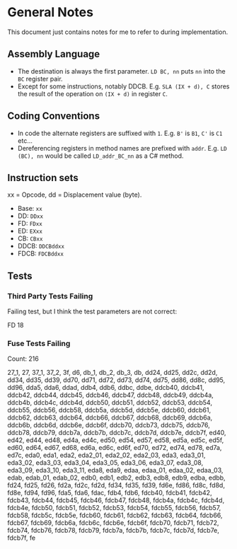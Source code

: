 ﻿# General Notes

This document just contains notes for me to refer to during implementation.

## Assembly Language

- The destination is always the first parameter. `LD BC, nn` puts `nn` into the `BC` register pair.
- Except for some instructions, notably DDCB. E.g. `SLA (IX + d), C` stores the result of the operation on `(IX + d)` in register `C`.

## Coding Conventions

- In code the alternate registers are suffixed with `1`. E.g. `B'` is `B1`, `C'` is `C1` etc...
- Dereferencing registers in method names are prefixed with `addr`. E.g. `LD (BC), nn` would be called `LD_addr_BC_nn` as a C# method.

## Instruction sets

xx = Opcode, dd = Displacement value (byte).

- Base: `xx`
- DD: `DDxx`
- FD: `FDxx`
- ED: `EXxx`
- CB: `CBxx`
- DDCB: `DDCBddxx`
- FDCB: `FDCBddxx`

## Tests

### Third Party Tests Failing

Failing test, but I think the test parameters are not correct:

FD 18

### Fuse Tests Failing

Count: 216

27_1, 27, 37_1, 37_2, 3f, d6, db_1, db_2, db_3, db, dd24, dd25, dd2c, dd2d, dd34, dd35, dd39, dd70, dd71, dd72, dd73, dd74, dd75, dd86, dd8c, dd95, dd96, dda5, dda6, ddad, ddb4, ddb6, ddbc, ddbe, ddcb40, ddcb41, ddcb42, ddcb44, ddcb45, ddcb46, ddcb47, ddcb48, ddcb49, ddcb4a, ddcb4b, ddcb4c, ddcb4d, ddcb50, ddcb51, ddcb52, ddcb53, ddcb54, ddcb55, ddcb56, ddcb58, ddcb5a, ddcb5d, ddcb5e, ddcb60, ddcb61, ddcb62, ddcb63, ddcb64, ddcb66, ddcb67, ddcb68, ddcb69, ddcb6a, ddcb6b, ddcb6d, ddcb6e, ddcb6f, ddcb70, ddcb73, ddcb75, ddcb76, ddcb78, ddcb79, ddcb7a, ddcb7b, ddcb7c, ddcb7d, ddcb7e, ddcb7f, ed40, ed42, ed44, ed48, ed4a, ed4c, ed50, ed54, ed57, ed58, ed5a, ed5c, ed5f, ed60, ed64, ed67, ed68, ed6a, ed6c, ed6f, ed70, ed72, ed74, ed78, ed7a, ed7c, eda0, eda1, eda2, eda2_01, eda2_02, eda2_03, eda3, eda3_01, eda3_02, eda3_03, eda3_04, eda3_05, eda3_06, eda3_07, eda3_08, eda3_09, eda3_10, eda3_11, eda8, eda9, edaa, edaa_01, edaa_02, edaa_03, edab, edab_01, edab_02, edb0, edb1, edb2, edb3, edb8, edb9, edba, edbb, fd24, fd25, fd26, fd2a, fd2c, fd2d, fd34, fd35, fd39, fd6e, fd86, fd8c, fd8d, fd8e, fd94, fd96, fda5, fda6, fdac, fdb4, fdb6, fdcb40, fdcb41, fdcb42, fdcb43, fdcb44, fdcb45, fdcb46, fdcb47, fdcb48, fdcb4a, fdcb4c, fdcb4d, fdcb4e, fdcb50, fdcb51, fdcb52, fdcb53, fdcb54, fdcb55, fdcb56, fdcb57, fdcb58, fdcb5c, fdcb5e, fdcb60, fdcb61, fdcb62, fdcb63, fdcb64, fdcb66, fdcb67, fdcb69, fdcb6a, fdcb6c, fdcb6e, fdcb6f, fdcb70, fdcb71, fdcb72, fdcb74, fdcb76, fdcb78, fdcb79, fdcb7a, fdcb7b, fdcb7c, fdcb7d, fdcb7e, fdcb7f, fe